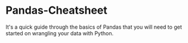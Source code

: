 # Pandas-Cheatsheet
It's a quick guide through the basics of Pandas that you will need to get started on wrangling your data with Python. 
